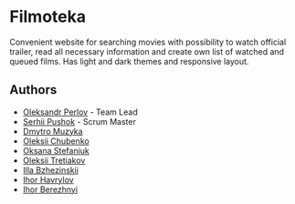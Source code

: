 
# Filmoteka

Convenient website for searching movies with possibility to watch official trailer, read all necessary information and create own list of watched and queued films. Has light and dark themes and responsive layout.


## Authors

- [Oleksandr Perlov](https://github.com/b3dyk) - Team Lead
- [Serhii Pushok](https://github.com/Serhii-Pushok) - Scrum Master
- [Dmytro Muzyka](https://github.com/Mich47)
- [Oleksii Chubenko](https://github.com/AleksArden)
- [Oksana Stefaniuk](https://github.com/ksennis)
- [Oleksii Tretiakov](https://github.com/serialgear)
- [Illa Bzhezinskii](https://github.com/bzhezinskyi)
- [Ihor Havrylov](https://github.com/i-havr)
- [Ihor Berezhnyi](https://github.com/iberezhnyi)

